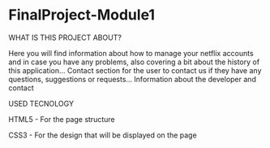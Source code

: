 # FinalProject-Module1

WHAT IS THIS PROJECT ABOUT?

Here you will find information about how to manage your netflix accounts and in case you have any problems, also covering a bit about the history of this application... 
Contact section for the user to contact us if they have any questions, suggestions or requests... 
Information about the developer and contact

USED TECNOLOGY

HTML5 - For the page structure

CSS3 - For the design that will be displayed on the page
